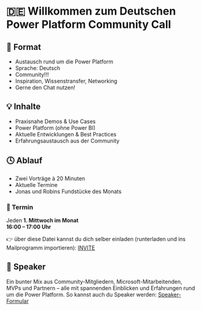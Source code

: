# 🇩🇪 Willkommen zum Deutschen Power Platform Community Call

## 📌 Format
* Austausch rund um die Power Platform
* Sprache: Deutsch
* Community!!!
* Inspiration, Wissenstransfer, Networking
* Gerne den Chat nutzen!

## 💡 Inhalte
* Praxisnahe Demos & Use Cases
* Power Platform (ohne Power BI)
* Aktuelle Entwicklungen & Best Practices
* Erfahrungsaustausch aus der Community

## 🕓 Ablauf
* Zwei Vorträge à 20 Minuten
* Aktuelle Termine
* Jonas und Robins Fundstücke des Monats

### 📅 Termin
Jeden **1. Mittwoch im Monat**  
**16:00 – 17:00 Uhr**

👉 über diese Datei kannst du dich selber einladen (runterladen und ins Mailprogramm importieren): [INVITE](invite/CommunityCall.ics)

## 🎤 Speaker
Ein bunter Mix aus Community-Mitgliedern, Microsoft-Mitarbeitenden, MVPs und Partnern – alle mit spannenden Einblicken und Erfahrungen rund um die Power Platform.
So kannst auch du Speaker werden: [Speaker-Formular](https://forms.office.com/r/SJdZ1cTCTJ)
